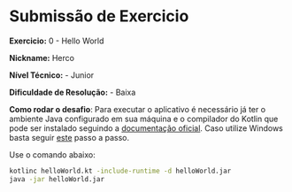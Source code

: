 # Submissão de Exercicio

**Exercicio:** 0 - Hello World

**Nickname:** Herco

**Nível Técnico:** - Junior

**Dificuldade de Resolução:** - Baixa

**Como rodar o desafio**: 
Para executar o aplicativo é necessário já ter o ambiente Java configurado em sua máquina e o compilador do Kotlin que pode ser instalado seguindo a [documentação oficial](https://kotlinlang.org/docs/command-line.html). Caso utilize Windows basta seguir [este](https://downlinko.com/download-install-kotlin-windows.html) passo a passo.

Use o comando abaixo: 
```bash
kotlinc helloWorld.kt -include-runtime -d helloWorld.jar
java -jar helloWorld.jar
```